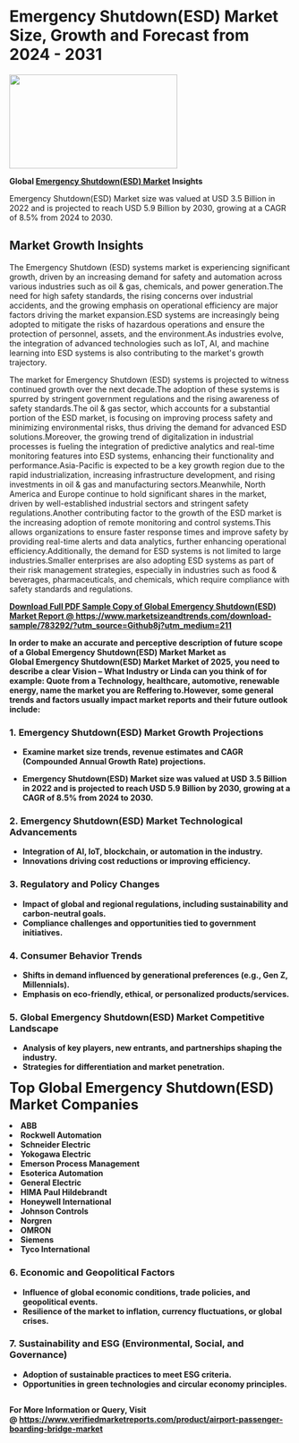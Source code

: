 <H1>Emergency Shutdown(ESD) Market Size, Growth and Forecast from 2024 - 2031</H1><img class="aligncenter size-medium wp-image-584254" src="https://thirdeyenews.in/wp-content/uploads/2024/09/Global-Market-Research-300x168.jpeg" alt="" width="300" height="168" /><p><strong>Global&nbsp;<a href="https://www.marketsizeandtrends.com/download-sample/783292/?utm_source=Github8j?utm_medium=211">Emergency Shutdown(ESD) Market</a> Insights</strong></p><p>Emergency Shutdown(ESD) Market size was valued at USD 3.5 Billion in 2022 and is projected to reach USD 5.9 Billion by 2030, growing at a CAGR of 8.5% from 2024 to 2030.</p><p><h2>Market Growth Insights</h2> <p>The Emergency Shutdown (ESD) systems market is experiencing significant growth, driven by an increasing demand for safety and automation across various industries such as oil & gas, chemicals, and power generation.The need for high safety standards, the rising concerns over industrial accidents, and the growing emphasis on operational efficiency are major factors driving the market expansion.ESD systems are increasingly being adopted to mitigate the risks of hazardous operations and ensure the protection of personnel, assets, and the environment.As industries evolve, the integration of advanced technologies such as IoT, AI, and machine learning into ESD systems is also contributing to the market's growth trajectory.</p> <p><strong><a href="#"></a></strong></p> <p>The market for Emergency Shutdown (ESD) systems is projected to witness continued growth over the next decade.The adoption of these systems is spurred by stringent government regulations and the rising awareness of safety standards.The oil & gas sector, which accounts for a substantial portion of the ESD market, is focusing on improving process safety and minimizing environmental risks, thus driving the demand for advanced ESD solutions.Moreover, the growing trend of digitalization in industrial processes is fueling the integration of predictive analytics and real-time monitoring features into ESD systems, enhancing their functionality and performance.Asia-Pacific is expected to be a key growth region due to the rapid industrialization, increasing infrastructure development, and rising investments in oil & gas and manufacturing sectors.Meanwhile, North America and Europe continue to hold significant shares in the market, driven by well-established industrial sectors and stringent safety regulations.Another contributing factor to the growth of the ESD market is the increasing adoption of remote monitoring and control systems.This allows organizations to ensure faster response times and improve safety by providing real-time alerts and data analytics, further enhancing operational efficiency.Additionally, the demand for ESD systems is not limited to large industries.Smaller enterprises are also adopting ESD systems as part of their risk management strategies, especially in industries such as food & beverages, pharmaceuticals, and chemicals, which require compliance with safety standards and regulations.<p><strong><a href="#"></p><p><span class=""><strong>Download Full PDF Sample Copy of Global Emergency Shutdown(ESD) Market Report</strong> @ <a href="https://www.marketsizeandtrends.com/download-sample/783292/?utm_source=Github8j?utm_medium=211" target="_blank">https://www.marketsizeandtrends.com/download-sample/783292/?utm_source=Github8j?utm_medium=211</a></span></p><p>In order to make an accurate and perceptive description of future scope of a Global&nbsp;Emergency Shutdown(ESD) Market Market as Global&nbsp;Emergency Shutdown(ESD) Market Market of 2025, you need to describe a clear Vision &ndash; What Industry or Linda can you think of for example: Quote from a Technology, healthcare, automotive, renewable energy, name the market you are Reffering to.However, some general trends and factors usually impact market reports and their future outlook include:</p><h3>1.&nbsp;<strong>Emergency Shutdown(ESD) Market Growth Projections</strong></h3><ul><li>Examine market size trends, revenue estimates and CAGR (Compounded Annual Growth Rate) projections.</li><li><p>Emergency Shutdown(ESD) Market size was valued at USD 3.5 Billion in 2022 and is projected to reach USD 5.9 Billion by 2030, growing at a CAGR of 8.5% from 2024 to 2030.</p></li></ul><h3>2.&nbsp;<strong>Emergency Shutdown(ESD) Market Technological Advancements</strong></h3><ul><li>Integration of AI, IoT, blockchain, or automation in the industry.</li><li>Innovations driving cost reductions or improving efficiency.</li></ul><h3>3.&nbsp;<strong>Regulatory and Policy Changes</strong></h3><ul><li>Impact of global and regional regulations, including sustainability and carbon-neutral goals.</li><li>Compliance challenges and opportunities tied to government initiatives.</li></ul><h3>4.&nbsp;<strong>Consumer Behavior Trends</strong></h3><ul><li>Shifts in demand influenced by generational preferences (e.g., Gen Z, Millennials).</li><li>Emphasis on eco-friendly, ethical, or personalized products/services.</li></ul><h3>5.&nbsp;<strong>Global Emergency Shutdown(ESD) Market Competitive Landscape</strong></h3><ul><li>Analysis of key players, new entrants, and partnerships shaping the industry.</li><li>Strategies for differentiation and market penetration.</li></ul><p data-pm-slice="1 1 []"><span style="color: inherit; font-family: inherit; font-size: 25px;">Top Global Emergency Shutdown(ESD) Market Companies</span></p><div class="" data-test-id=""><p><li> ABB</li><li> Rockwell Automation</li><li> Schneider Electric</li><li> Yokogawa Electric</li><li> Emerson Process Management</li><li> Esoterica Automation</li><li> General Electric</li><li> HIMA Paul Hildebrandt</li><li> Honeywell International</li><li> Johnson Controls</li><li> Norgren</li><li> OMRON</li><li> Siemens</li><li> Tyco International</li></p></div><h3>6.&nbsp;<strong>Economic and Geopolitical Factors</strong></h3><ul><li>Influence of global economic conditions, trade policies, and geopolitical events.</li><li>Resilience of the market to inflation, currency fluctuations, or global crises.</li></ul><h3>7.&nbsp;<strong>Sustainability and ESG (Environmental, Social, and Governance)</strong></h3><ul><li>Adoption of sustainable practices to meet ESG criteria.</li><li>Opportunities in green technologies and circular economy principles.</li></ul><h2><strong style="font-size: 14px;">For More Information or Query, Visit @&nbsp;</strong><a style="background-color: #ffffff; font-size: 14px;" href="https://www.marketsizeandtrends.com/report/emergency-shutdown-esd-market/" target="_blank">https://www.verifiedmarketreports.com/product/airport-passenger-boarding-bridge-market</a></h2>